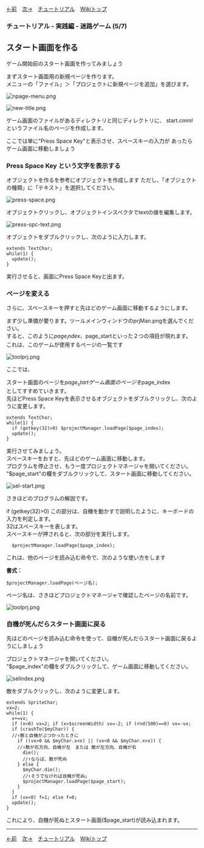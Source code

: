 
[←前](./tr-maze04.md)&emsp;[次→](./tr-maze06.md)&emsp;[チュートリアル](./tutorial.md)&emsp;[Wikiトップ](./)

<title>チュートリアル - 実践編 - 迷路ゲーム (5/7) - スタート画面を作る</title>

### チュートリアル - 実践編 - 迷路ゲーム (5/7)
## スタート画面を作る


ゲーム開始前のスタート画面を作ってみましょう

まずスタート画面用の新規ページを作ります。  
メニューの「ファイル」＞「プロジェクトに新規ページを追加」を選びます。

![npage-menu.png](./img/npage-menu.png)

![new-title.png](./img/new-title.png)

ゲーム画面のファイルがあるディレクトリと同じディレクトリに、 start.cmmlというファイル名のページを作成します。

 ここでは単に"Press Space Key"と表示させ、スペースキーの入力が あったらゲーム画面に移動しましょう

### Press Space Key という文字を表示する

オブジェクトを作るを参考にオブジェクトを作成します ただし、「オブジェクトの種類」に「テキスト」を選択してください。

![press-space.png](./img/press-space.png)

オブジェクトクリックし、オブジェクトインスペクタでtextの値を編集します。

![press-spc-text.png](./img/press-spc-text.png)

オブジェクトをダブルクリックし、次のように入力します。

```
extends TextChar;
while(1) {
  update();
}
```

実行させると、画面にPress Space Keyと出ます。

### ページを変える

さらに、スペースキーを押すと先ほどのゲーム画面に移動するようにします。

まず少し準備が要ります。ツールメインウィンドウのprjMan.pngを選んでください。  
すると、このように$page_index、$page_startといった２つの項目が現れます。  
これは、このゲームが使用するページの一覧です

![toolprj.png](./img/toolprj.png)

ここでは、

スタート画面のページを$page_start  
ゲーム画面のページを$page_index  
としてすすめていきます。  
先ほどPress Space Keyを表示させるオブジェクトをダブルクリックし、次のように変更します。

```
extends TextChar;
while(1) {
  if (getkey(32)>0) $projectManager.loadPage($page_index);
  update();
}
```

実行させてみましょう。  
スペースキーをおすと、先ほどのゲーム画面に移動します。  
プログラムを停止させ、もう一度プロジェクトマネージャを開いてください。  
"$page_start"の欄をダブルクリックして、スタート画面に移動してください。

![sel-start.png](./img/sel-start.png)

さきほどのプログラムの解説です。

 if (getkey(32)>0)
この部分は、自機を動かすで説明したように、キーボードの入力を判定します。  
32はスペースキーを表します。  
スペースキーが押されると、次の部分を実行します。

```
  $projectManager.loadPage($page_index);
```
これは、他のページを読み込む命令で、次のような使い方をします

**書式：**
```
$projectManager.loadPage(ページ名);
```
ページ名は、さきほどプロジェクトマネージャで確認したページの名前です。

![toolprj.png](./img/toolprj.png)

### 自機が死んだらスタート画面に戻る  
先ほどのページを読み込む命令を使って、自機が死んだらスタート画面に戻るようにしましょう

プロジェクトマネージャを開いてください。  
"$page_index"の欄をダブルクリックして、ゲーム画面に移動してください。

![selindex.png](./img/selindex.png)

敵をダブルクリックし、次のように変更します。

```
extends SpriteChar;
vx=2;
while(1) {
  x+=vx;
  if (x<0) vx=2; if (x>$screenWidth) vx=-2; if (rnd(500)==0) vx=-vx;
  if (crashTo($myChar)) {
  //↑敵と自機がぶつかったときに
    if ((vx>0 && $myChar.x<x) || (vx<0 && $myChar.x>x)) {
    //↑敵が右方向、自機が左　または 敵が左方向、自機が右
      die();
      //↑ならば、敵が死ぬ
    } else {
      $myChar.die();
      //↑そうでなければ自機が死ぬ」
      $projectManager.loadPage($page_start);
    }
  }
  if (vx<0) f=1; else f=0;
  update();
}
```
これにより、自機が死ぬとスタート画面($page_start)が読み込まれます。

***

[←前](./tr-maze04.md)&emsp;[次→](./tr-maze06.md)&emsp;[チュートリアル](./tutorial.md)&emsp;[Wikiトップ](./)
